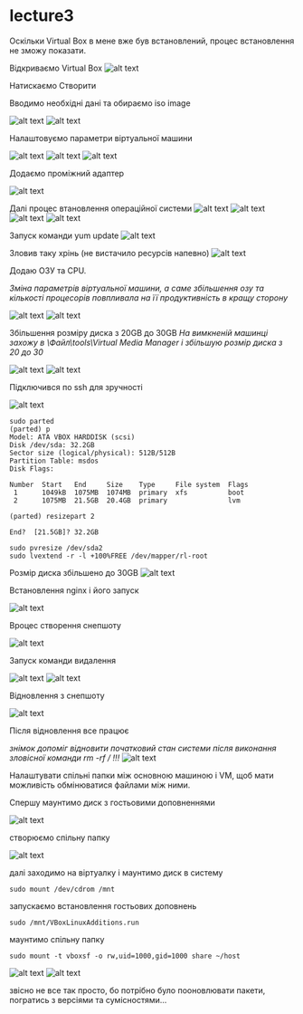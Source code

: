 # lecture3

Оскільки Virtual Box в мене вже був встановлений, процес встановлення не зможу показати.

Відкриваємо Virtual Box
![alt text](image.png)

Натискаємо Створити 

Вводимо необхідні дані та обираємо iso image

![alt text](image-1.png)
![alt text](image-2.png)

Налаштовуємо параметри віртуальної машини

![alt text](image-3.png)
![alt text](image-4.png)
![alt text](image-5.png)

Додаємо проміжний адаптер

![alt text](image-6.png)

Далі процес втановлення операційної системи
![alt text](image-7.png)
![alt text](image-8.png)
![alt text](image-9.png)
![alt text](image-10.png)

Запуск команди yum update
![alt text](image-11.png)

Зловив таку хрінь (не вистачило ресурсів напевно)
![alt text](image-12.png)

Додаю ОЗУ та CPU.

_Зміна параметрів віртуальної машини, а саме збільшення озу та кількості процесорів повпливала на її продуктивність в кращу сторону_

![alt text](image-13.png)
![alt text](image-14.png)

Збільшення розміру диска з 20GB до 30GB
_На вимкненій машинці захожу в \Файл\tools\Virtual Media Manager і збільшую розмір диска з 20 до 30_

![alt text](image-28.png)
![alt text](image-29.png)

Підключився по ssh для зручності 

![alt text](image-30.png)

```
sudo parted
(parted) p
Model: ATA VBOX HARDDISK (scsi)
Disk /dev/sda: 32.2GB
Sector size (logical/physical): 512B/512B
Partition Table: msdos
Disk Flags:

Number  Start   End     Size    Type     File system  Flags
 1      1049kB  1075MB  1074MB  primary  xfs          boot
 2      1075MB  21.5GB  20.4GB  primary               lvm

(parted) resizepart 2

End?  [21.5GB]? 32.2GB

sudo pvresize /dev/sda2
sudo lvextend -r -l +100%FREE /dev/mapper/rl-root

```
Розмір диска збільшено до 30GB
![alt text](image-31.png)


Встановлення nginx і його запуск

![alt text](image-17.png)

Вроцес створення снепшоту 

![alt text](image-18.png)

Запуск команди видалення

![alt text](image-19.png)
![alt text](image-20.png)

Відновлення з снепшоту

![alt text](image-21.png)

Після відновлення все працює

_знімок допоміг відновити початковий стан системи після виконання зловісної команди rm -rf / !!!_
![alt text](image-22.png)

Налаштувати спільні папки між основною машиною і VM, щоб мати можливість обмінюватися файлами між ними.

Спершу маунтимо диск з гостьовими доповненнями

![alt text](image-24.png)

створюємо спільну папку

![alt text](image-25.png)

далі заходимо на віртуалку і маунтимо диск в систему
```
sudo mount /dev/cdrom /mnt
```
запускаємо встановлення гостьових доповнень
```
sudo /mnt/VBoxLinuxAdditions.run
```
маунтимо спільну папку
```
sudo mount -t vboxsf -o rw,uid=1000,gid=1000 share ~/host
```
![alt text](image-27.png)
![alt text](image-26.png)

звісно не все так просто, бо потрібно було пооновлювати пакети, погратись з версіями та сумісностями...